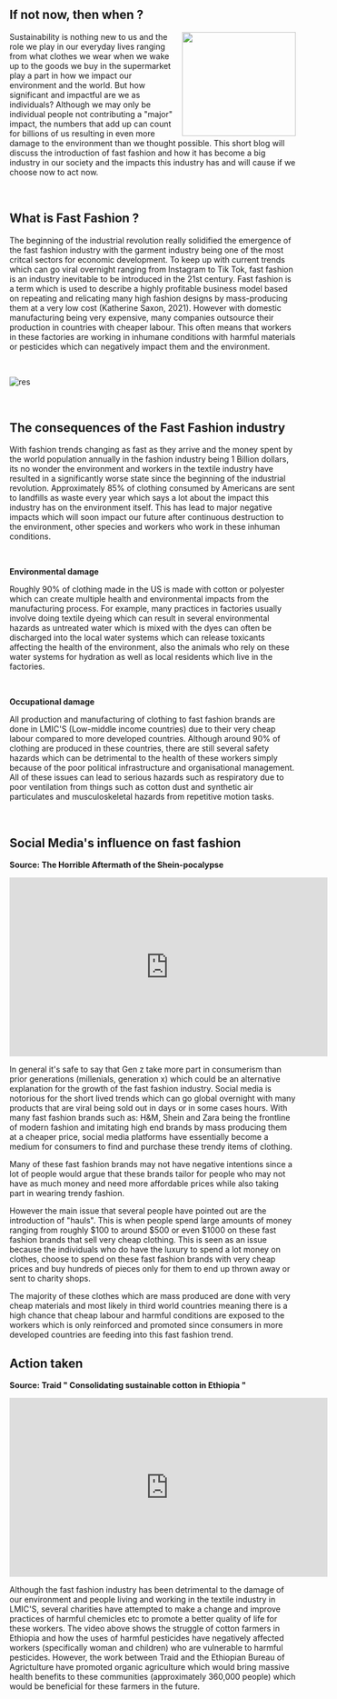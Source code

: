 ## If not now, then when ? 
<img align="right" width="200" height="183" src="https://www.publicservicedegrees.org/wp-content/uploads/2020/05/forestry-degree-banner.jpg">Sustainability is nothing new to us and the role we play in our everyday lives ranging from what clothes we wear when we wake up to the goods we buy in the supermarket play a part in how we impact our environment and the world. But how significant and impactful are we as individuals? Although we may only be individual people not contributing a "major" impact, the numbers that add up can count for billions of us resulting in even more damage to the environment than we thought possible. This short blog will discuss the introduction of fast fashion and how it has become a big industry in our society and the impacts this industry has and will cause if we choose now to act now.

<br>

## What is Fast Fashion ? 
The beginning of the industrial revolution really solidified the emergence of the fast fashion industry with the garment industry being one of the most critcal sectors for economic development. 
To keep up with current trends which can go viral overnight ranging from Instagram to Tik Tok, fast fashion is an industry inevitable to be introduced in the 21st century. Fast fashion is a term which is used to describe a highly profitable business model based on repeating and relicating many high fashion designs by mass-producing them at a very low cost (Katherine Saxon, 2021). 
However with domestic manufacturing being very expensive, many companies outsource their production in countries with cheaper labour. This often means that workers in these factories are working in inhumane conditions with harmful materials or pesticides which can negatively impact them and the environment.

<br>

![res](https://www.traid.org.uk/wp-content/uploads/2019/04/cottonhands.jpg)

<br>

## The consequences of the Fast Fashion industry
With fashion trends changing as fast as they arrive and the money spent by the world population annually in the fashion industry being 1 Billion dollars, its no wonder the environment and workers in the textile industry have resulted in a significantly worse state since the beginning of the industrial revolution. Approximately 85% of clothing consumed by Americans are sent to landfills as waste every year which says a lot about the impact this industry has on the environment itself. This has lead to major negative impacts which will soon impact our future after continuous destruction to the environment, other species and workers who work in these inhuman conditions.

<br>

**Environmental damage**

Roughly 90% of clothing made in the US is made with cotton or polyester which can create multiple health and environmental impacts from the manufacturing process. For example, many practices in factories usually involve doing textile dyeing which can result in several environmental hazards as untreated water which is mixed with the dyes can often be discharged into the local water systems which can release toxicants affecting the health of the environment, also the animals who rely on these water systems for hydration as well as local residents which live in the factories.

<br>

**Occupational damage**

All production and manufacturing of clothing to fast fashion brands are done in LMIC'S (Low-middle income countries) due to their very cheap labour compared to more developed countries. Although around 90% of clothing are produced in these countries, there are still several safety hazards which can be detrimental to the health of these workers simply because of the poor political infrastructure and organisational management. All of these issues can lead to serious hazards such as respiratory due to poor ventilation from things such as cotton dust and synthetic air particulates and musculoskeletal hazards from repetitive motion tasks. 

<br>

## Social Media's influence on fast fashion

**Source: The Horrible Aftermath of the Shein-pocalypse**
<iframe width="560" height="315" src="https://www.youtube.com/embed/lcXth8KQCqE" title="YouTube video player" frameborder="0" allow="accelerometer; autoplay; clipboard-write; encrypted-media; gyroscope; picture-in-picture" allowfullscreen></iframe>

<br>

In general it's safe to say that Gen z take more part in consumerism than prior generations (millenials, generation x) which could be an alternative explanation for the growth of the fast fashion industry. Social media is notorious for the short lived trends which can go global overnight with many products that are viral being sold out in days or in some cases hours. With many fast fashion brands such as: H&M, Shein and Zara being the frontline of modern fashion and imitating high end brands by mass producing them at a cheaper price, social media platforms have essentially become a medium for consumers to find and purchase these trendy items of clothing. 

Many of these fast fashion brands may not have negative intentions since a lot of people would argue that these brands tailor for people who may not have as much money and need more affordable prices while also taking part in wearing trendy fashion. 

However the main issue that several people have pointed out are the introduction of "hauls". This is when people spend large amounts of money ranging from roughly $100 to around $500 or even $1000 on these fast fashion brands that sell very cheap clothing. This is seen as an issue because the individuals who do have the luxury to spend a lot money on clothes, choose to spend on these fast fashion brands with very cheap prices and buy hundreds of pieces only for them to end up thrown away or sent to charity shops.

The majority of these clothes which are mass produced are done with very cheap materials and most likely in third world countries meaning there is a high chance that cheap labour and harmful conditions are exposed to the workers which is only reinforced and promoted since consumers in more developed countries are feeding into this fast fashion trend. 


## Action taken

**Source: Traid " Consolidating sustainable cotton in Ethiopia "**
<iframe width="560" height="315" src="https://www.youtube.com/embed/GQG1keSsVEk" title="YouTube video player" frameborder="0" allow="accelerometer; autoplay; clipboard-write; encrypted-media; gyroscope; picture-in-picture" allowfullscreen></iframe>

<br>

Although the fast fashion industry has been detrimental to the damage of our environment and people living and working in the textile industry in LMIC'S, several charities have attempted to make a change and improve practices of harmful chemicles etc to promote a better quality of life for these workers. The video above shows the struggle of cotton farmers in Ethiopia and how the uses of harmful pesticides have negatively affected workers (specifically woman and children) who are vulnerable to harmful pesticides. However, the work between Traid and the Ethiopian Bureau of Agrictulture have promoted organic agriculture which would bring massive health benefits to these communities (approximately 360,000 people) which would be beneficial for these farmers in the future.
